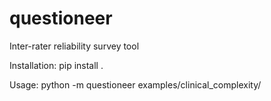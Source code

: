 # questioneer
Inter-rater reliability survey tool

Installation:
pip install .

Usage:
python -m questioneer examples/clinical_complexity/
